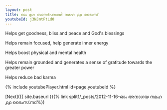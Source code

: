 ```yaml
---
layout: post
title: ഓം മൃഗ ബാനർപനായി നമഹ ൧൧ ടൈംസ്
youtubeId: j3NJmtFtLd0
---
```

 
 
Helps get goodness, bliss and peace and God's blessings
 
Helps remain focused, help generate inner energy 
 
Helps boost physical and mental health 
 
Helps remain grounded and generates a sense of gratitude towards the greater power 
 
Helps reduce bad karma
 
 
 
 


{% include youtubePlayer.html id=page.youtubeId %}
 
[Next]({{ site.baseurl }}{% link  split1/_posts/2012-11-16-ഓം അനാഗയ നമഹ ൧൧ ടൈംസ്.md%})
 
